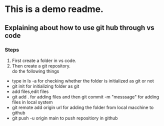 # This is a demo readme.
## Explaining about how to use git hub through vs code<br>
### Steps
1. First create a folder in vs code.<br>
2. Then create a git repository.<br>
do the following things<br>
* type in ls -a for checking whether the folder is initialized as git or not<br>
* git init for initializing folder as git<br>
* add files,edit files<br>
* git add . for adding files and then git commit -m "messsage" for adding files in local system<br>
* git remote add origin url for adding the folder from local macchine to github<br>
* git push -u origin main to push repositiory in github<br>

